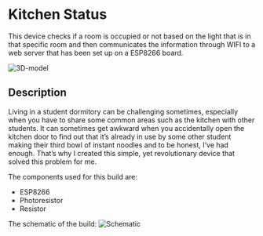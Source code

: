 # Kitchen Status

This device checks if a room is occupied or not based on the light that is in that specific room and then communicates the information through WIFI to a web server that has been set up on a ESP8266 board.

![3D-model]()

## Description
Living in a student dormitory can be challenging sometimes, especially when you have to share some common areas such as the kitchen with other students. It can sometimes get awkward when you accidentally open the kitchen door to find out that it’s already in use by some other student making their third bowl of instant noodles and to be honest, I’ve had enough. That’s why I created this simple, yet revolutionary device that solved this problem for me.

The components used for this build are:

* ESP8266
* Photoresistor
* Resistor

The schematic of the build:
![Schematic]()